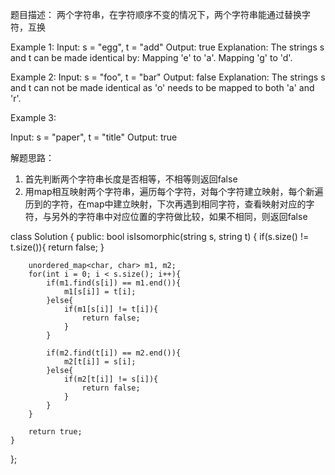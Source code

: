 题目描述：
两个字符串，在字符顺序不变的情况下，两个字符串能通过替换字符，互换

Example 1:
Input: s = "egg", t = "add"
Output: true
Explanation:
The strings s and t can be made identical by:
Mapping 'e' to 'a'.
Mapping 'g' to 'd'.

Example 2:
Input: s = "foo", t = "bar"
Output: false
Explanation:
The strings s and t can not be made identical as 'o' needs to be mapped to both 'a' and 'r'.

Example 3:

Input: s = "paper", t = "title"
Output: true

解题思路：
1. 首先判断两个字符串长度是否相等，不相等则返回false
2. 用map相互映射两个字符串，遍历每个字符，对每个字符建立映射，每个新遍历到的字符，在map中建立映射，下次再遇到相同字符，查看映射对应的字符，与另外的字符串中对应位置的字符做比较，如果不相同，则返回false

class Solution {
public:
    bool isIsomorphic(string s, string t) {
        if(s.size() != t.size()){
            return false;
        }

        unordered_map<char, char> m1, m2;
        for(int i = 0; i < s.size(); i++){
            if(m1.find(s[i]) == m1.end()){
                m1[s[i]] = t[i];
            }else{
                if(m1[s[i]] != t[i]){
                    return false;
                }
            }

            if(m2.find(t[i]) == m2.end()){
                m2[t[i]] = s[i];
            }else{
                if(m2[t[i]] != s[i]){
                    return false;
                }
            }
        }

        return true;
    }
};